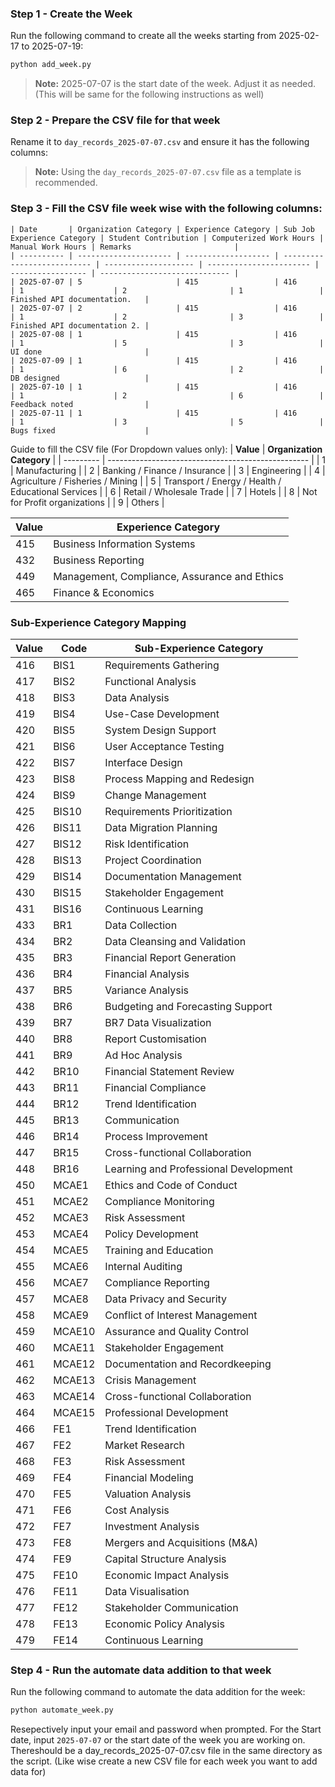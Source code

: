 ### Step 1 - Create the Week

Run the following command to create all the weeks starting from 2025-02-17 to 2025-07-19:

```bash
python add_week.py
```

> **Note:** 2025-07-07 is the start date of the week. Adjust it as needed. (This will be same for the following instructions as well)

### Step 2 - Prepare the CSV file for that week

Rename it to `day_records_2025-07-07.csv` and ensure it has the following columns:

> **Note:** Using the `day_records_2025-07-07.csv` file as a template is recommended.

### Step 3 - Fill the CSV file week wise with the following columns:

```csv
| Date       | Organization Category | Experience Category | Sub Job Experience Category | Student Contribution | Computerized Work Hours | Manual Work Hours | Remarks                       |
| ---------- | --------------------- | ------------------- | --------------------------- | -------------------- | ----------------------- | ----------------- | ----------------------------- |
| 2025-07-07 | 5                     | 415                 | 416                         | 1                    | 2                       | 1                 | Finished API documentation.   |
| 2025-07-07 | 2                     | 415                 | 416                         | 1                    | 2                       | 3                 | Finished API documentation 2. |
| 2025-07-08 | 1                     | 415                 | 416                         | 1                    | 5                       | 3                 | UI done                       |
| 2025-07-09 | 1                     | 415                 | 416                         | 1                    | 6                       | 2                 | DB designed                   |
| 2025-07-10 | 1                     | 415                 | 416                         | 1                    | 2                       | 6                 | Feedback noted                |
| 2025-07-11 | 1                     | 415                 | 416                         | 1                    | 3                       | 5                 | Bugs fixed                    |

```

Guide to fill the CSV file (For Dropdown values only):
| **Value** | **Organization Category** |
| --------- | -------------------------------------------------- |
| 1 | Manufacturing |
| 2 | Banking / Finance / Insurance |
| 3 | Engineering |
| 4 | Agriculture / Fisheries / Mining |
| 5 | Transport / Energy / Health / Educational Services |
| 6 | Retail / Wholesale Trade |
| 7 | Hotels |
| 8 | Not for Profit organizations |
| 9 | Others |

| **Value** | **Experience Category**                      |
| --------- | -------------------------------------------- |
| 415       | Business Information Systems                 |
| 432       | Business Reporting                           |
| 449       | Management, Compliance, Assurance and Ethics |
| 465       | Finance & Economics                          |

### Sub-Experience Category Mapping

| **Value** | **Code** | **Sub-Experience Category**           |
| --------- | -------- | ------------------------------------- |
| 416       | BIS1     | Requirements Gathering                |
| 417       | BIS2     | Functional Analysis                   |
| 418       | BIS3     | Data Analysis                         |
| 419       | BIS4     | Use-Case Development                  |
| 420       | BIS5     | System Design Support                 |
| 421       | BIS6     | User Acceptance Testing               |
| 422       | BIS7     | Interface Design                      |
| 423       | BIS8     | Process Mapping and Redesign          |
| 424       | BIS9     | Change Management                     |
| 425       | BIS10    | Requirements Prioritization           |
| 426       | BIS11    | Data Migration Planning               |
| 427       | BIS12    | Risk Identification                   |
| 428       | BIS13    | Project Coordination                  |
| 429       | BIS14    | Documentation Management              |
| 430       | BIS15    | Stakeholder Engagement                |
| 431       | BIS16    | Continuous Learning                   |
| 433       | BR1      | Data Collection                       |
| 434       | BR2      | Data Cleansing and Validation         |
| 435       | BR3      | Financial Report Generation           |
| 436       | BR4      | Financial Analysis                    |
| 437       | BR5      | Variance Analysis                     |
| 438       | BR6      | Budgeting and Forecasting Support     |
| 439       | BR7      | BR7 Data Visualization                |
| 440       | BR8      | Report Customisation                  |
| 441       | BR9      | Ad Hoc Analysis                       |
| 442       | BR10     | Financial Statement Review            |
| 443       | BR11     | Financial Compliance                  |
| 444       | BR12     | Trend Identification                  |
| 445       | BR13     | Communication                         |
| 446       | BR14     | Process Improvement                   |
| 447       | BR15     | Cross-functional Collaboration        |
| 448       | BR16     | Learning and Professional Development |
| 450       | MCAE1    | Ethics and Code of Conduct            |
| 451       | MCAE2    | Compliance Monitoring                 |
| 452       | MCAE3    | Risk Assessment                       |
| 453       | MCAE4    | Policy Development                    |
| 454       | MCAE5    | Training and Education                |
| 455       | MCAE6    | Internal Auditing                     |
| 456       | MCAE7    | Compliance Reporting                  |
| 457       | MCAE8    | Data Privacy and Security             |
| 458       | MCAE9    | Conflict of Interest Management       |
| 459       | MCAE10   | Assurance and Quality Control         |
| 460       | MCAE11   | Stakeholder Engagement                |
| 461       | MCAE12   | Documentation and Recordkeeping       |
| 462       | MCAE13   | Crisis Management                     |
| 463       | MCAE14   | Cross-functional Collaboration        |
| 464       | MCAE15   | Professional Development              |
| 466       | FE1      | Trend Identification                  |
| 467       | FE2      | Market Research                       |
| 468       | FE3      | Risk Assessment                       |
| 469       | FE4      | Financial Modeling                    |
| 470       | FE5      | Valuation Analysis                    |
| 471       | FE6      | Cost Analysis                         |
| 472       | FE7      | Investment Analysis                   |
| 473       | FE8      | Mergers and Acquisitions (M&A)        |
| 474       | FE9      | Capital Structure Analysis            |
| 475       | FE10     | Economic Impact Analysis              |
| 476       | FE11     | Data Visualisation                    |
| 477       | FE12     | Stakeholder Communication             |
| 478       | FE13     | Economic Policy Analysis              |
| 479       | FE14     | Continuous Learning                   |

### Step 4 - Run the automate data addition to that week

Run the following command to automate the data addition for the week:

```bash
python automate_week.py
```

Resepectively input your email and password when prompted. For the Start date, input `2025-07-07` or the start date of the week you are working on.
Thereshould be a day_records_2025-07-07.csv file in the same directory as the script. (Like wise create a new CSV file for each week you want to add data for)
